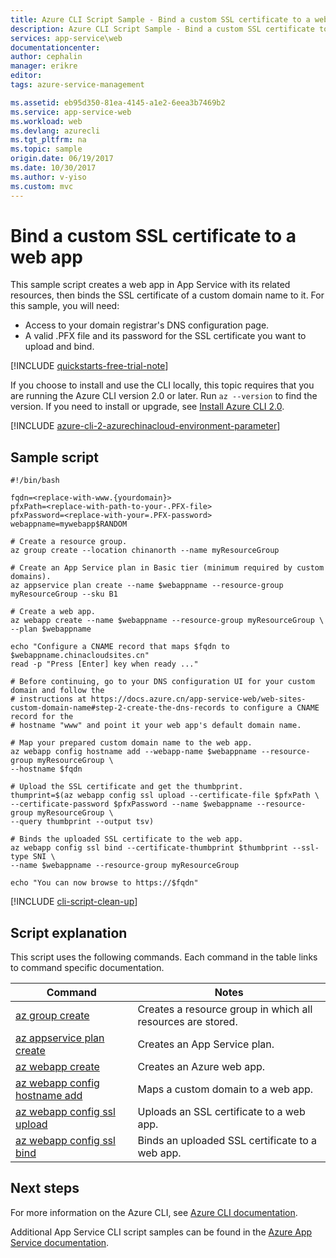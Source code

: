 ```yaml
---
title: Azure CLI Script Sample - Bind a custom SSL certificate to a web app | Azure
description: Azure CLI Script Sample - Bind a custom SSL certificate to a web app
services: app-service\web
documentationcenter: 
author: cephalin
manager: erikre
editor: 
tags: azure-service-management

ms.assetid: eb95d350-81ea-4145-a1e2-6eea3b7469b2
ms.service: app-service-web
ms.workload: web
ms.devlang: azurecli
ms.tgt_pltfrm: na
ms.topic: sample
origin.date: 06/19/2017
ms.date: 10/30/2017
ms.author: v-yiso
ms.custom: mvc
---
```


# Bind a custom SSL certificate to a web app

This sample script creates a web app in App Service with its related resources, then binds the SSL certificate of a custom domain name to it. For this sample, you will need:

* Access to your domain registrar's DNS configuration page.
* A valid .PFX file and its password for the SSL certificate you want to upload and bind.

[!INCLUDE [quickstarts-free-trial-note](../../../includes/quickstarts-free-trial-note.md)]

If you choose to install and use the CLI locally, this topic requires that you are running the Azure CLI version 2.0 or later. Run `az --version` to find the version. If you need to install or upgrade, see [Install Azure CLI 2.0](https://docs.microsoft.com/cli/azure/install-azure-cli). 

[!INCLUDE [azure-cli-2-azurechinacloud-environment-parameter](../../../includes/azure-cli-2-azurechinacloud-environment-parameter.md)]

## Sample script

```azurecli
#!/bin/bash

fqdn=<replace-with-www.{yourdomain}>
pfxPath=<replace-with-path-to-your-.PFX-file>
pfxPassword=<replace-with-your=.PFX-password>
webappname=mywebapp$RANDOM

# Create a resource group.
az group create --location chinanorth --name myResourceGroup

# Create an App Service plan in Basic tier (minimum required by custom domains).
az appservice plan create --name $webappname --resource-group myResourceGroup --sku B1

# Create a web app.
az webapp create --name $webappname --resource-group myResourceGroup \
--plan $webappname

echo "Configure a CNAME record that maps $fqdn to $webappname.chinacloudsites.cn"
read -p "Press [Enter] key when ready ..."

# Before continuing, go to your DNS configuration UI for your custom domain and follow the 
# instructions at https://docs.azure.cn/app-service-web/web-sites-custom-domain-name#step-2-create-the-dns-records to configure a CNAME record for the 
# hostname "www" and point it your web app's default domain name.

# Map your prepared custom domain name to the web app.
az webapp config hostname add --webapp-name $webappname --resource-group myResourceGroup \
--hostname $fqdn

# Upload the SSL certificate and get the thumbprint.
thumprint=$(az webapp config ssl upload --certificate-file $pfxPath \
--certificate-password $pfxPassword --name $webappname --resource-group myResourceGroup \
--query thumbprint --output tsv)

# Binds the uploaded SSL certificate to the web app.
az webapp config ssl bind --certificate-thumbprint $thumbprint --ssl-type SNI \
--name $webappname --resource-group myResourceGroup

echo "You can now browse to https://$fqdn"
```

[!INCLUDE [cli-script-clean-up](../../../includes/cli-script-clean-up.md)]

## Script explanation

This script uses the following commands. Each command in the table links to command specific documentation.

| Command | Notes |
|---|---|
| [az group create](https://docs.microsoft.com/cli/azure/group#az_group_create) | Creates a resource group in which all resources are stored. |
| [az appservice plan create](https://docs.microsoft.com/cli/azure/appservice/plan#az_appservice_plan_create) | Creates an App Service plan. |
| [az webapp create](https://docs.microsoft.com/cli/azure/webapp#az_webapp_create) | Creates an Azure web app. |
| [az webapp config hostname add](https://docs.microsoft.com/cli/azure/webapp/config/hostname#az_webapp_config_hostname_add) | Maps a custom domain to a web app. |
| [az webapp config ssl upload](https://docs.microsoft.com/cli/azure/webapp/config/ssl#az_webapp_config_ssl_upload) | Uploads an SSL certificate to a web app. |
| [az webapp config ssl bind](https://docs.microsoft.com/cli/azure/webapp/config/ssl#az_webapp_config_ssl_bind) | Binds an uploaded SSL certificate to a web app. |

## Next steps

For more information on the Azure CLI, see [Azure CLI documentation](https://docs.microsoft.com/cli/azure/overview).

Additional App Service CLI script samples can be found in the [Azure App Service documentation](../app-service-cli-samples.md).

<!--Update_Description: add a note about Azure CLI 2.0 version-->